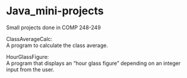 # Java_mini-projects
Small projects done in COMP 248-249

<p>ClassAverageCalc:<br>
A program to calculate the class average.<br></p>

<p>HourGlassFigure:<br>
A program that displays an “hour glass figure” depending on an integer input from the user.<br></p>
